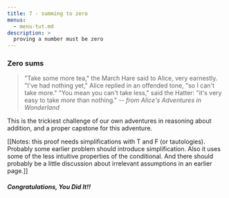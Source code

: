 ```yaml
---
title: 7 - summing to zero
menus:
  - menu-tut.md
description: >
  proving a number must be zero
---
```


### Zero sums

> "Take some more tea," the March Hare said to Alice, very earnestly.
> "I've had nothing yet," Alice replied in an offended tone, "so I
> can't take more."  "You mean you can't take less," said the Hatter:
> "it's very easy to take *more* than nothing." -- *from Alice's
> Adventures in Wonderland*

This is the trickiest challenge of our own adventures in reasoning
about addition, and a proper capstone for this adventure.

[[Notes: this proof needs simplifications with T and F (or
tautologies).  Probably some earlier problem should introduce
simplification.  Also it uses some of the less intuitive properties
of the conditional.  And there should probably be a little discussion
about irrelevant assumptions in an earlier page.]]

<div class=proof-editor data-exercise="nat/addx8"></div>

#### *Congratulations, You Did It!!*

<!--
This is officially the end.  There is always a next challenge though,
in life and in mathematics.  In fact one is already prepared here.  Be
warned though, that it needs some proof techniques we have not
explored or explained as yet.

##### ➭ [***Next?***]({{< relref "/number-game/tutorial11.md" >}})
-->

